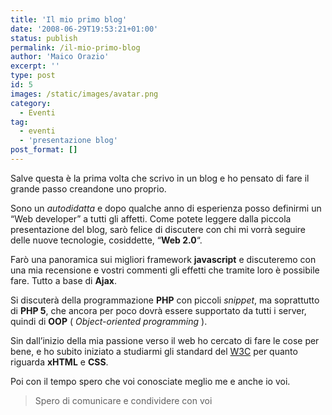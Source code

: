 ```yaml
---
title: 'Il mio primo blog'
date: '2008-06-29T19:53:21+01:00'
status: publish
permalink: /il-mio-primo-blog
author: 'Maico Orazio'
excerpt: ''
type: post
id: 5
images: /static/images/avatar.png
category:
  - Eventi
tag:
  - eventi
  - 'presentazione blog'
post_format: []
---
```


Salve questa è la prima volta che scrivo in un blog e ho pensato di fare il grande passo creandone uno proprio.

Sono un _autodidatta_ e dopo qualche anno di esperienza posso definirmi un “Web developer” a tutti gli affetti. Come potete leggere dalla piccola presentazione del blog, sarò felice di discutere con chi mi vorrà seguire delle nuove tecnologie, cosiddette, “**Web 2.0**“.

Farò una panoramica sui migliori framework **javascript** e discuteremo con una mia recensione e vostri commenti gli effetti che tramite loro è possibile fare. Tutto a base di **Ajax**.

Si discuterà della programmazione **PHP** con piccoli _snippet_, ma soprattutto di **PHP 5**, che ancora per poco dovrà essere supportato da tutti i server, quindi di **OOP** ( _Object-oriented programming_ ).

Sin dall’inizio della mia passione verso il web ho cercato di fare le cose per bene, e ho subito iniziato a studiarmi gli standard del [W3C](http://www.w3.org/ 'World Wide Web Consortium - Web Stadards') per quanto riguarda **xHTML** e **CSS**.

Poi con il tempo spero che voi conosciate meglio me e anche io voi.

> Spero di comunicare e condividere con voi

